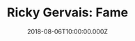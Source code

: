 ---
title: "Ricky Gervais: Fame"
year: 2007
date: 2018-08-06T10:00:00.000Z
permalink: /almanac/tv/2018-08-06-ricky-gervais-fame/index.html
rating: 3
---